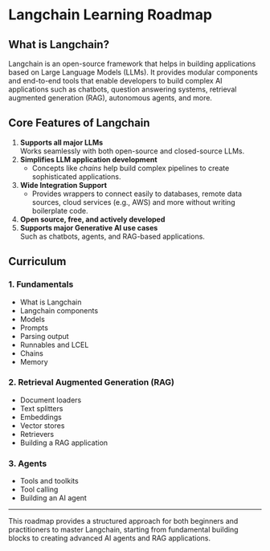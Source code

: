 # Langchain Learning Roadmap

## What is Langchain?
Langchain is an open-source framework that helps in building applications based on Large Language Models (LLMs). It provides modular components and end-to-end tools that enable developers to build complex AI applications such as chatbots, question answering systems, retrieval augmented generation (RAG), autonomous agents, and more.

## Core Features of Langchain
1. **Supports all major LLMs**  
   Works seamlessly with both open-source and closed-source LLMs.
2. **Simplifies LLM application development**  
   - Concepts like *chains* help build complex pipelines to create sophisticated applications.
3. **Wide Integration Support**  
   - Provides wrappers to connect easily to databases, remote data sources, cloud services (e.g., AWS) and more without writing boilerplate code.
4. **Open source, free, and actively developed**
5. **Supports major Generative AI use cases**  
   Such as chatbots, agents, and RAG-based applications.

## Curriculum

### 1. Fundamentals
- What is Langchain
- Langchain components
- Models
- Prompts
- Parsing output
- Runnables and LCEL
- Chains
- Memory

### 2. Retrieval Augmented Generation (RAG)
- Document loaders
- Text splitters
- Embeddings
- Vector stores
- Retrievers
- Building a RAG application

### 3. Agents
- Tools and toolkits
- Tool calling
- Building an AI agent

---

This roadmap provides a structured approach for both beginners and practitioners to master Langchain, starting from fundamental building blocks to creating advanced AI agents and RAG applications.
